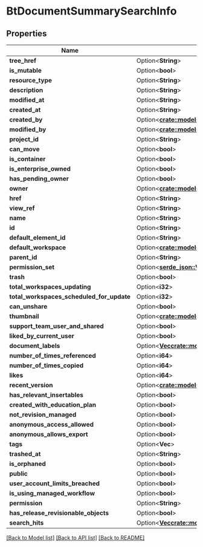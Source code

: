 # BtDocumentSummarySearchInfo

## Properties

Name | Type | Description | Notes
------------ | ------------- | ------------- | -------------
**tree_href** | Option<**String**> |  | [optional]
**is_mutable** | Option<**bool**> |  | [optional]
**resource_type** | Option<**String**> |  | [optional]
**description** | Option<**String**> |  | [optional]
**modified_at** | Option<**String**> |  | [optional]
**created_at** | Option<**String**> |  | [optional]
**created_by** | Option<[**crate::models::BtUserBasicSummaryInfo**](BTUserBasicSummaryInfo.md)> |  | [optional]
**modified_by** | Option<[**crate::models::BtUserBasicSummaryInfo**](BTUserBasicSummaryInfo.md)> |  | [optional]
**project_id** | Option<**String**> |  | [optional]
**can_move** | Option<**bool**> |  | [optional]
**is_container** | Option<**bool**> |  | [optional]
**is_enterprise_owned** | Option<**bool**> |  | [optional]
**has_pending_owner** | Option<**bool**> |  | [optional]
**owner** | Option<[**crate::models::BtOwnerInfo**](BTOwnerInfo.md)> |  | [optional]
**href** | Option<**String**> |  | [optional]
**view_ref** | Option<**String**> |  | [optional]
**name** | Option<**String**> |  | [optional]
**id** | Option<**String**> |  | [optional]
**default_element_id** | Option<**String**> |  | [optional]
**default_workspace** | Option<[**crate::models::BtBaseInfo**](BTBaseInfo.md)> |  | [optional]
**parent_id** | Option<**String**> |  | [optional]
**permission_set** | Option<[**serde_json::Value**](.md)> |  | [optional]
**trash** | Option<**bool**> |  | [optional]
**total_workspaces_updating** | Option<**i32**> |  | [optional]
**total_workspaces_scheduled_for_update** | Option<**i32**> |  | [optional]
**can_unshare** | Option<**bool**> |  | [optional]
**thumbnail** | Option<[**crate::models::BtThumbnailInfo**](BTThumbnailInfo.md)> |  | [optional]
**support_team_user_and_shared** | Option<**bool**> |  | [optional]
**liked_by_current_user** | Option<**bool**> |  | [optional]
**document_labels** | Option<[**Vec<crate::models::BtDocumentLabelInfo>**](BTDocumentLabelInfo.md)> |  | [optional]
**number_of_times_referenced** | Option<**i64**> |  | [optional]
**number_of_times_copied** | Option<**i64**> |  | [optional]
**likes** | Option<**i64**> |  | [optional]
**recent_version** | Option<[**crate::models::BtBaseInfo**](BTBaseInfo.md)> |  | [optional]
**has_relevant_insertables** | Option<**bool**> |  | [optional]
**created_with_education_plan** | Option<**bool**> |  | [optional]
**not_revision_managed** | Option<**bool**> |  | [optional]
**anonymous_access_allowed** | Option<**bool**> |  | [optional]
**anonymous_allows_export** | Option<**bool**> |  | [optional]
**tags** | Option<**Vec<String>**> |  | [optional]
**trashed_at** | Option<**String**> |  | [optional]
**is_orphaned** | Option<**bool**> |  | [optional]
**public** | Option<**bool**> |  | [optional]
**user_account_limits_breached** | Option<**bool**> |  | [optional]
**is_using_managed_workflow** | Option<**bool**> |  | [optional]
**permission** | Option<**String**> |  | [optional]
**has_release_revisionable_objects** | Option<**bool**> |  | [optional]
**search_hits** | Option<[**Vec<crate::models::BtDocumentSearchHitInfo>**](BTDocumentSearchHitInfo.md)> |  | [optional]

[[Back to Model list]](../README.md#documentation-for-models) [[Back to API list]](../README.md#documentation-for-api-endpoints) [[Back to README]](../README.md)


